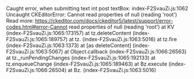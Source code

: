 <!-- Just to not forget this happened -->

Caught error, when submitting text int post textBox:
index-F2SvauZi.js:1062 Uncaught CKEditorError: Cannot read properties of null (reading 'root')
Read more: https://ckeditor.com/docs/ckeditor5/latest/support/error-codes.html#error-Cannot read properties of null (reading 'root')
at KV (index-F2SvauZi.js:1065:173157)
at tz.deleteContent (index-F2SvauZi.js:1065:189757)
at tz.<anonymous> (index-F2SvauZi.js:1063:5016)
at tz.fire (index-F2SvauZi.js:1063:1373)
at <computed> [as deleteContent] (index-F2SvauZi.js:1063:5067)
at Object.callback (index-F2SvauZi.js:1066:26563)
at tz.\_runPendingChanges (index-F2SvauZi.js:1065:192133)
at tz.enqueueChange (index-F2SvauZi.js:1065:189463)
at Bz.execute (index-F2SvauZi.js:1066:26504)
at Bz.<anonymous> (index-F2SvauZi.js:1063:5016)
